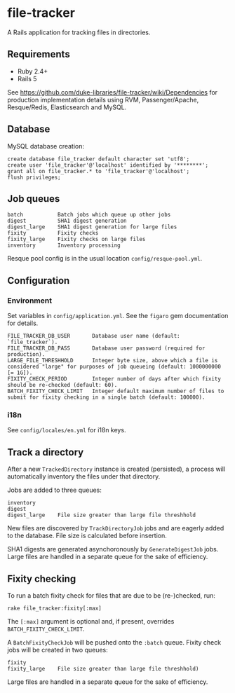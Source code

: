 # file-tracker

A Rails application for tracking files in directories.

## Requirements

- Ruby 2.4+
- Rails 5

See https://github.com/duke-libraries/file-tracker/wiki/Dependencies
for production implementation details using RVM, Passenger/Apache, Resque/Redis, Elasticsearch and MySQL.

## Database

MySQL database creation:

    create database file_tracker default character set 'utf8';
    create user 'file_tracker'@'localhost' identified by '********';
    grant all on file_tracker.* to 'file_tracker'@'localhost';
    flush privileges;

## Job queues

    batch           Batch jobs which queue up other jobs
    digest          SHA1 digest generation
    digest_large    SHA1 digest generation for large files
    fixity          Fixity checks
    fixity_large    Fixity checks on large files
    inventory       Inventory processing

Resque pool config is in the usual location `config/resque-pool.yml`.

## Configuration

### Environment

Set variables in `config/application.yml`.  See the `figaro` gem documentation for details.

    FILE_TRACKER_DB_USER       Database user name (default: `file_tracker`).
    FILE_TRACKER_DB_PASS       Database user password (required for production).
    LARGE_FILE_THRESHHOLD      Integer byte size, above which a file is considered "large" for purposes of job queueing (default: 1000000000 [= 1G]).
    FIXITY_CHECK_PERIOD        Integer number of days after which fixity should be re-checked (default: 60).
    BATCH_FIXITY_CHECK_LIMIT   Integer default maximum number of files to submit for fixity checking in a single batch (default: 100000).

### i18n

See `config/locales/en.yml` for i18n keys.

## Track a directory

After a new `TrackedDirectory` instance is created (persisted), a process will automatically inventory the files under that directory.

Jobs are added to three queues:

    inventory
    digest
    digest_large    File size greater than large file threshhold

New files are discovered by `TrackDirectoryJob` jobs and are eagerly added to the database. File size is calculated
before insertion.

SHA1 digests are generated asynchoronously by `GenerateDigestJob` jobs. Large files are handled in a separate queue
for the sake of efficiency.

## Fixity checking

To run a batch fixity check for files that are due to be (re-)checked, run:

    rake file_tracker:fixity[:max]

The `[:max]` argument is optional and, if present, overrides `BATCH_FIXITY_CHECK_LIMIT`.

A `BatchFixityCheckJob` will be pushed onto the `:batch` queue.
Fixity check jobs will be created in two queues:

    fixity
    fixity_large    File size greater than large file threshhold)

Large files are handled in a separate queue for the sake of efficiency.
